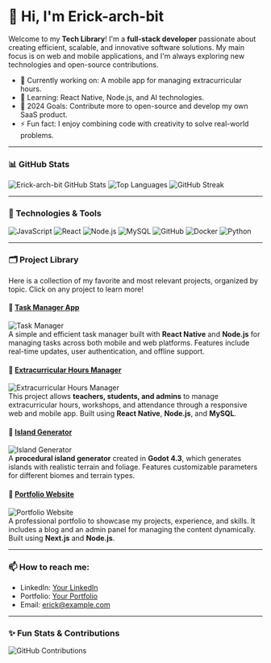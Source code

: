 # 👋 Hi, I'm Erick-arch-bit

Welcome to my **Tech Library**! I'm a **full-stack developer** passionate about creating efficient, scalable, and innovative software solutions. My main focus is on web and mobile applications, and I'm always exploring new technologies and open-source contributions.

- 🔭 Currently working on: A mobile app for managing extracurricular hours.
- 🌱 Learning: React Native, Node.js, and AI technologies.
- 🎯 2024 Goals: Contribute more to open-source and develop my own SaaS product.
- ⚡ Fun fact: I enjoy combining code with creativity to solve real-world problems.

---

### 📊 GitHub Stats

![Erick-arch-bit GitHub Stats](https://github-readme-stats.vercel.app/api?username=Erick-arch-bit&show_icons=true&theme=radical)
![Top Languages](https://github-readme-stats.vercel.app/api/top-langs/?username=Erick-arch-bit&layout=compact&theme=radical)
![GitHub Streak](https://github-readme-streak-stats.herokuapp.com/?user=Erick-arch-bit&theme=radical)

---

### 🚀 Technologies & Tools

![JavaScript](https://img.shields.io/badge/JavaScript-F7DF1E?style=flat&logo=javascript&logoColor=black)
![React](https://img.shields.io/badge/React-61DAFB?style=flat&logo=react&logoColor=black)
![Node.js](https://img.shields.io/badge/Node.js-339933?style=flat&logo=node-dot-js&logoColor=white)
![MySQL](https://img.shields.io/badge/MySQL-4479A1?style=flat&logo=mysql&logoColor=white)
![GitHub](https://img.shields.io/badge/GitHub-181717?style=flat&logo=github)
![Docker](https://img.shields.io/badge/Docker-2496ED?style=flat&logo=docker&logoColor=white)
![Python](https://img.shields.io/badge/Python-3776AB?style=flat&logo=python&logoColor=white)

---

### 🗂️ Project Library

Here is a collection of my favorite and most relevant projects, organized by topic. Click on any project to learn more!

#### 📘 [Task Manager App](https://github.com/Erick-arch-bit/task-manager-app)
![Task Manager](https://via.placeholder.com/100)  
A simple and efficient task manager built with **React Native** and **Node.js** for managing tasks across both mobile and web platforms. Features include real-time updates, user authentication, and offline support.

#### 📗 [Extracurricular Hours Manager](https://github.com/Erick-arch-bit/extracurricular-hours-manager)
![Extracurricular Hours Manager](https://via.placeholder.com/100)  
This project allows **teachers, students, and admins** to manage extracurricular hours, workshops, and attendance through a responsive web and mobile app. Built using **React Native**, **Node.js**, and **MySQL**.

#### 📙 [Island Generator](https://github.com/Erick-arch-bit/procedural-island-generator)
![Island Generator](https://via.placeholder.com/100)  
A **procedural island generator** created in **Godot 4.3**, which generates islands with realistic terrain and foliage. Features customizable parameters for different biomes and terrain types.

#### 📕 [Portfolio Website](https://github.com/Erick-arch-bit/portfolio-website)
![Portfolio Website](https://via.placeholder.com/100)  
A professional portfolio to showcase my projects, experience, and skills. It includes a blog and an admin panel for managing the content dynamically. Built using **Next.js** and **Node.js**.

---

### 📫 How to reach me:
- LinkedIn: [Your LinkedIn](https://www.linkedin.com/in/erick-arch-bit)
- Portfolio: [Your Portfolio](https://erick-arch-bit.dev)
- Email: erick@example.com

---

### ✨ Fun Stats & Contributions

![GitHub Contributions](https://github-contributor-stats.vercel.app/api?username=Erick-arch-bit&theme=radical)

